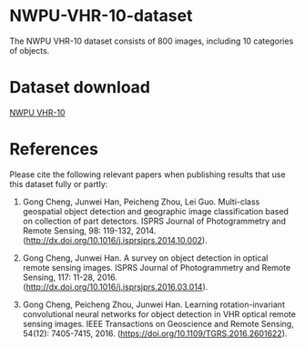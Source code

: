# NWPU-VHR-10-dataset

The NWPU VHR-10 dataset consists of 800 images, including 10 categories of objects.

# Dataset download
[NWPU VHR-10](https://pan.baidu.com/share/init?surl=DWibgMXGbC1V5aAuN54JUA&pwd=1234)

# References

Please cite the following relevant papers when publishing results that use this dataset fully or partly:

1. Gong Cheng, Junwei Han, Peicheng Zhou, Lei Guo. Multi-class geospatial object detection and geographic image classification based on collection of part detectors. ISPRS Journal of Photogrammetry and Remote Sensing, 98: 119-132, 2014. (http://dx.doi.org/10.1016/j.isprsjprs.2014.10.002).

2. Gong Cheng, Junwei Han. A survey on object detection in optical remote sensing images. ISPRS Journal of Photogrammetry and Remote Sensing, 117: 11-28, 2016. (http://dx.doi.org/10.1016/j.isprsjprs.2016.03.014).

3. Gong Cheng, Peicheng Zhou, Junwei Han. Learning rotation-invariant convolutional neural networks for object detection in VHR optical remote sensing images. IEEE Transactions on Geoscience and Remote Sensing, 54(12): 7405-7415, 2016. (https://doi.org/10.1109/TGRS.2016.2601622).
